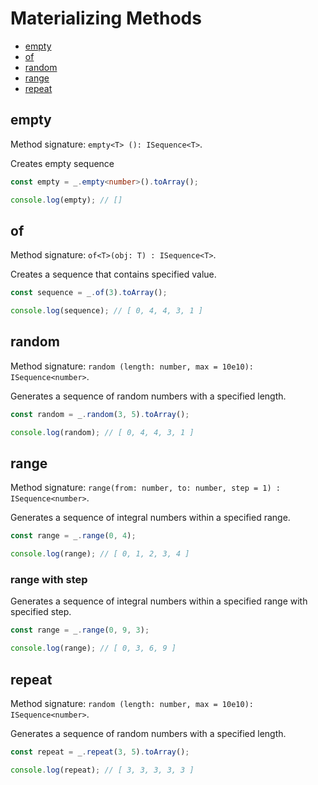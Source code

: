 # Materializing Methods

* [empty](#empty)
* [of](#of)
* [random](#random)
* [range](#range)
* [repeat](#rarepeatnge)

## empty

Method signature: `empty<T> (): ISequence<T>`.

Creates empty sequence

```typescript
const empty = _.empty<number>().toArray();

console.log(empty); // []
```

## of

Method signature: `of<T>(obj: T) : ISequence<T>`.

Creates a sequence that contains specified value.

```typescript
const sequence = _.of(3).toArray();

console.log(sequence); // [ 0, 4, 4, 3, 1 ]
```

## random

Method signature: `random (length: number, max = 10e10): ISequence<number>`.

Generates a sequence of random numbers with a specified length.

```typescript
const random = _.random(3, 5).toArray();

console.log(random); // [ 0, 4, 4, 3, 1 ]
```

## range

Method signature: `range(from: number, to: number, step = 1) : ISequence<number>`.

Generates a sequence of integral numbers within a specified range.

```typescript
const range = _.range(0, 4);

console.log(range); // [ 0, 1, 2, 3, 4 ]
```

### range with step

Generates a sequence of integral numbers within a specified range with specified step.

```typescript
const range = _.range(0, 9, 3);

console.log(range); // [ 0, 3, 6, 9 ]
```

## repeat

Method signature: `random (length: number, max = 10e10): ISequence<number>`.

Generates a sequence of random numbers with a specified length.

```typescript
const repeat = _.repeat(3, 5).toArray();

console.log(repeat); // [ 3, 3, 3, 3, 3 ]
```
